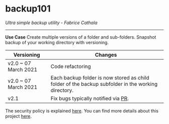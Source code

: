 # backup101

*Ultra simple backup utility - Fabrice Cathala*

---

**Use Case**
Create multiple versions of a folder and sub-folders.
Snapshot backup of your working directory with versioning.

| Versioning | Changes |
| -------------------- | ---- |
| v2.0 ~ 07 March 2021 | Code refactoring |
| v2.0 ~ 07 March 2021 | Each backup folder is now stored as child folder of the backup subfolder in the working directory. |
| v2.1 | Fix bugs typically notified via [PR](https://github.com/fcathala/backup101/pulls). |

The security policy is explained [here](https://github.com/fcathala/backup101/blob/main/SECURITY.md).
You can find more details about this project [here](https://backup101.uk/).
